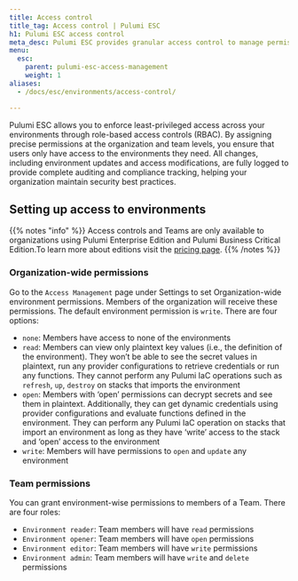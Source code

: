 ```yaml
---
title: Access control
title_tag: Access control | Pulumi ESC
h1: Pulumi ESC access control
meta_desc: Pulumi ESC provides granular access control to manage permissions with roles like reader, opener, and editor.
menu:
  esc:
    parent: pulumi-esc-access-management
    weight: 1
aliases:
  - /docs/esc/environments/access-control/

---
```


Pulumi ESC allows you to enforce least-privileged access across your environments through role-based access controls (RBAC). By assigning precise permissions at the organization and team levels, you ensure that users only have access to the environments they need. All changes, including environment updates and access modifications, are fully logged to provide complete auditing and compliance tracking, helping your organization maintain security best practices.

## Setting up access to environments

{{% notes "info" %}}
Access controls and Teams are only available to organizations using Pulumi Enterprise Edition and Pulumi Business Critical Edition.To learn more about editions visit the [pricing page](/pricing/).
{{% /notes %}}

### Organization-wide permissions

Go to the `Access Management` page under Settings to set Organization-wide environment permissions. Members of the organization will receive these permissions. The default environment permission is `write`. There are four options:

* `none`: Members have access to none of the environments
* `read`: Members can view only plaintext key values (i.e., the definition of the environment). They won’t be able to see the secret values in plaintext, run any provider configurations to retrieve credentials or run any functions. They cannot perform any Pulumi IaC operations such as `refresh`, `up`, `destroy` on stacks that imports the environment
* `open`: Members with ‘open’ permissions can decrypt secrets and see them in plaintext. Additionally, they can get dynamic credentials using provider configurations and evaluate functions defined in the environment. They can perform any Pulumi IaC operation on stacks that import an environment as long as they have ‘write’ access to the stack and ‘open’ access to the environment
* `write`: Members will have permissions to `open` and `update` any environment

### Team permissions

You can grant environment-wise permissions to members of a Team. There are four roles:

* `Environment reader`: Team members will have `read` permissions
* `Environment opener`: Team members will have `open` permissions
* `Environment editor`: Team members will have `write` permissions
* `Environment admin`: Team members will have `write` and `delete` permissions
